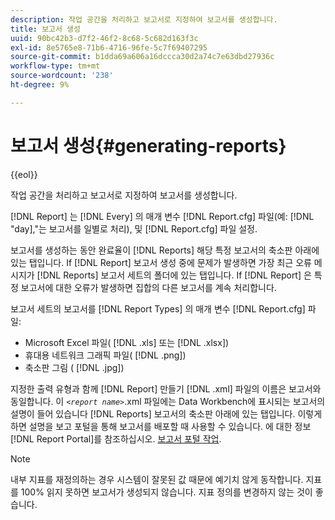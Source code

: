 ```yaml
---
description: 작업 공간을 처리하고 보고서로 지정하여 보고서를 생성합니다.
title: 보고서 생성
uuid: 90bc42b3-d7f2-46f2-8c68-5c682d163f3c
exl-id: 8e5765e8-71b6-4716-96fe-5c7f69407295
source-git-commit: b1dda69a606a16dccca30d2a74c7e63dbd27936c
workflow-type: tm+mt
source-wordcount: '238'
ht-degree: 9%

---
```


# 보고서 생성{#generating-reports}

{{eol}}

작업 공간을 처리하고 보고서로 지정하여 보고서를 생성합니다.

[!DNL Report] 는 [!DNL Every] 의 매개 변수 [!DNL Report.cfg] 파일(예: [!DNL "day],&quot;는 보고서를 일별로 처리), 및 [!DNL Report.cfg] 파일 설정.

보고서를 생성하는 동안 완료율이 [!DNL Reports] 해당 특정 보고서의 축소판 아래에 있는 탭입니다. If [!DNL Report] 보고서 생성 중에 문제가 발생하면 가장 최근 오류 메시지가 [!DNL Reports] 보고서 세트의 폴더에 있는 탭입니다. If [!DNL Report] 은 특정 보고서에 대한 오류가 발생하면 집합의 다른 보고서를 계속 처리합니다.

보고서 세트의 보고서를 [!DNL Report Types] 의 매개 변수 [!DNL Report.cfg] 파일:

* Microsoft Excel 파일( [!DNL .xls] 또는 [!DNL .xlsx])
* 휴대용 네트워크 그래픽 파일( [!DNL .png])
* 축소판 그림 ( [!DNL .jpg])

지정한 출력 유형과 함께 [!DNL Report] 만들기 [!DNL .xml] 파일의 이름은 보고서와 동일합니다. 이 *`<report name>`*.xml 파일에는 Data Workbench에 표시되는 보고서의 설명이 들어 있습니다 [!DNL Reports] 보고서의 축소판 아래에 있는 탭입니다. 이렇게 하면 설명을 보고 포털을 통해 보고서를 배포할 때 사용할 수 있습니다. 에 대한 정보 [!DNL Report Portal]를 참조하십시오. [보고서 포털 작업](../../home/c-rpt-oview/c-rpt-portal/c-rpt-portal.md#concept-f692210cad494c00865dbf325eb5ed35).

>[!NOTE]
>
>내부 지표를 재정의하는 경우 시스템이 잘못된 값 때문에 예기치 않게 동작합니다. 지표를 100% 읽지 못하면 보고서가 생성되지 않습니다. 지표 정의를 변경하지 않는 것이 좋습니다.
